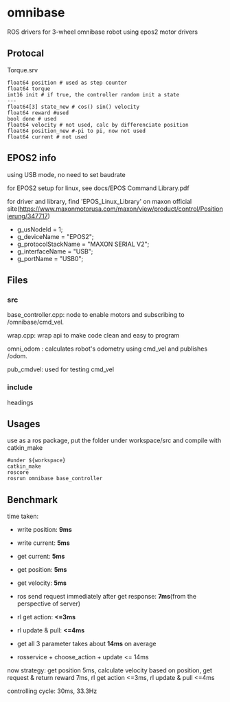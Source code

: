 # omnibase

ROS drivers for 3-wheel omnibase robot using epos2 motor drivers

## Protocal

Torque.srv

	float64 position # used as step counter
	float64 torque
	int16 init # if true, the controller random init a state
	---
	float64[3] state_new # cos() sin() velocity
	float64 reward #used
	bool done # used
	float64 velocity # not used, calc by differenciate position
	float64 position_new #-pi to pi, now not used
	float64 current # not used

## EPOS2 info

using USB mode, no need to set baudrate

for EPOS2 setup for linux, see docs/EPOS Command Library.pdf

for driver and library, find 'EPOS_Linux_Library' on maxon official site(https://www.maxonmotorusa.com/maxon/view/product/control/Positionierung/347717)

- g_usNodeId = 1;
- g_deviceName = "EPOS2";
- g_protocolStackName = "MAXON SERIAL V2";
- g_interfaceName = "USB";
- g_portName = "USB0";


## Files

### src

base_controller.cpp: node to enable motors and subscribing to /omnibase/cmd_vel.

wrap.cpp: wrap api to make code clean and easy to program

omni_odom : calculates robot's odometry using cmd_vel and publishes /odom.

pub_cmdvel: used for testing cmd_vel

### include

headings

## Usages

use as a ros package, put the folder under workspace/src and compile with catkin_make

	#under ${workspace}
	catkin_make
	roscore
	rosrun omnibase base_controller

## Benchmark

time taken:

- write position: **9ms**
- write current: **5ms**
- get current: **5ms**
- get position: **5ms**
- get velocity: **5ms**
- ros send request immediately after get response: **7ms**(from the perspective of server)
- rl get action: **<=3ms**
- rl update & pull: **<=4ms**

- get all 3 parameter takes about **14ms** on average

- rosservice + choose_action + update <= 14ms

now strategy: 	get position 5ms, calculate velocity based on position, get request & return reward 7ms, 
				rl get action <=3ms, rl update & pull <=4ms

controlling cycle: 30ms, 33.3Hz
